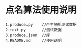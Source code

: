 # 点名算法使用说明


```shell
1.produce.py    //产生随机测试数据
2.text.py       //测试数据
3.produce.json  //库
4.README.md     //使用说明
```
